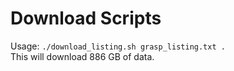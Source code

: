 # Download Scripts
Usage: `./download_listing.sh grasp_listing.txt .`   
This will download 886 GB of data. 
